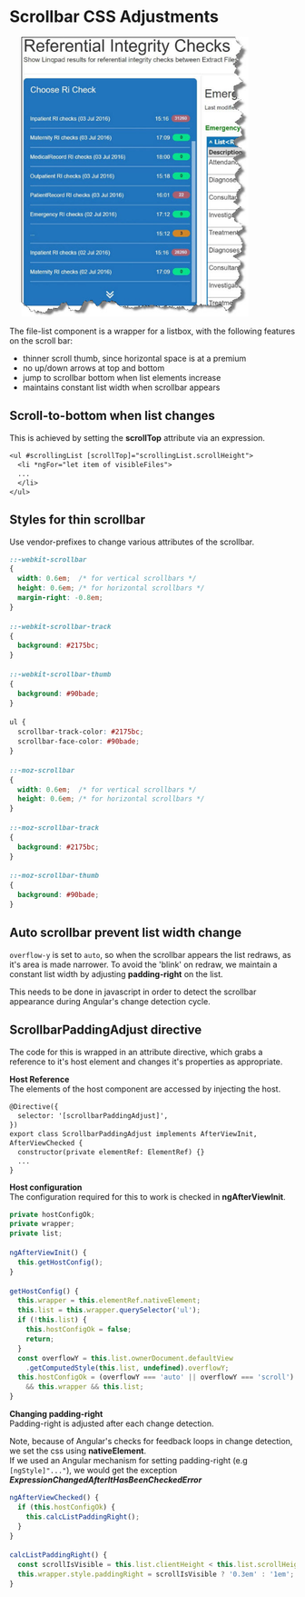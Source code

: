 # Scrollbar CSS Adjustments

<img v-img src="../images/Scrollbar_CSS_Adjustment.jpg" alt="scrollbar adjustments" width="400" style="margin-left: 1.5em"/>

The file-list component is a wrapper for a listbox, with the following features on the scroll bar:

- thinner scroll thumb, since horizontal space is at a premium
- no up/down arrows at top and bottom
- jump to scrollbar bottom when list elements increase
- maintains constant list width when scrollbar appears

## **Scroll-to-bottom when list changes**

This is achieved by setting the **scrollTop** attribute via an expression.

```html{1}
<ul #scrollingList [scrollTop]="scrollingList.scrollHeight">
  <li *ngFor="let item of visibleFiles">
  ...
  </li>
</ul>
```

## **Styles for thin scrollbar**

Use vendor-prefixes to change various attributes of the scrollbar.

```css
::-webkit-scrollbar
{
  width: 0.6em;  /* for vertical scrollbars */
  height: 0.6em; /* for horizontal scrollbars */
  margin-right: -0.8em;
}

::-webkit-scrollbar-track
{
  background: #2175bc;
}

::-webkit-scrollbar-thumb
{
  background: #90bade;
}

ul {
  scrollbar-track-color: #2175bc;
  scrollbar-face-color: #90bade;
}

::-moz-scrollbar
{
  width: 0.6em;  /* for vertical scrollbars */
  height: 0.6em; /* for horizontal scrollbars */
}

::-moz-scrollbar-track
{
  background: #2175bc;
}

::-moz-scrollbar-thumb
{
  background: #90bade;
}
```

## **Auto scrollbar prevent list width change**

`overflow-y` is set to `auto`, so when the scrollbar appears the list redraws, as it's area is made narrower. To avoid the 'blink' on redraw, we maintain a constant list width by adjusting **padding-right** on the list.  

This needs to be done in javascript in order to detect the scrollbar appearance during Angular's change detection cycle.

## **ScrollbarPaddingAdjust directive**  

The code for this is wrapped in an attribute directive, which grabs a reference to it's host element and changes it's properties as appropriate.

**Host Reference**  
The elements of the host component are accessed by injecting the host.  

```ts{5}
@Directive({
  selector: '[scrollbarPaddingAdjust]',
})
export class ScrollbarPaddingAdjust implements AfterViewInit, AfterViewChecked {
  constructor(private elementRef: ElementRef) {}
  ...
}
```

**Host configuration**  
The configuration required for this to work is checked in **ngAfterViewInit**.

```ts
private hostConfigOk;
private wrapper;
private list;

ngAfterViewInit() {
  this.getHostConfig();
}

getHostConfig() {
  this.wrapper = this.elementRef.nativeElement;
  this.list = this.wrapper.querySelector('ul');
  if (!this.list) {
    this.hostConfigOk = false;
    return;
  }
  const overflowY = this.list.ownerDocument.defaultView
    .getComputedStyle(this.list, undefined).overflowY;
  this.hostConfigOk = (overflowY === 'auto' || overflowY === 'scroll')
    && this.wrapper && this.list;
}
```

**Changing padding-right**  
Padding-right is adjusted after each change detection.  

Note, because of Angular's checks for feedback loops in change detection, we set the css using **nativeElement**.  
If we used an Angular mechanism for setting padding-right (e.g `[ngStyle]"..."`), we would get the exception ***ExpressionChangedAfterItHasBeenCheckedError*** 

```ts
ngAfterViewChecked() {
  if (this.hostConfigOk) {
    this.calcListPaddingRight();
  }
}

calcListPaddingRight() {
  const scrollIsVisible = this.list.clientHeight < this.list.scrollHeight;
  this.wrapper.style.paddingRight = scrollIsVisible ? '0.3em' : '1em';
}
```

<MiniMap></MiniMap>
